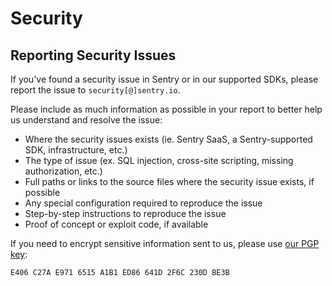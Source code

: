 # Security

## Reporting Security Issues

If you've found a security issue in Sentry or in our supported SDKs, please report the issue to `security[@]sentry.io`.

Please include as much information as possible in your report to better help us understand and resolve the issue: 

- Where the security issues exists (ie. Sentry SaaS, a Sentry-supported SDK, infrastructure, etc.)
- The type of issue (ex. SQL injection, cross-site scripting, missing authorization, etc.)
- Full paths or links to the source files where the security issue exists, if possible
- Any special configuration required to reproduce the issue
- Step-by-step instructions to reproduce the issue
- Proof of concept or exploit code, if available

If you need to encrypt sensitive information sent to us, please use [our PGP key](https://pgp.mit.edu/pks/lookup?op=vindex&search=0x641D2F6C230DBE3B): 

```
E406 C27A E971 6515 A1B1 ED86 641D 2F6C 230D BE3B
```